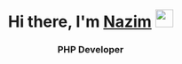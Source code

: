 <h1 align="center">Hi there, I'm <a href=https://nazimmammadovtech.github.io/Portfolio/" target="_blank">Nazim</a> 
<img src="https://github.com/blackcater/blackcater/raw/main/images/Hi.gif" height="32"/></h1>
<h3 align="center">PHP Developer </h3>

